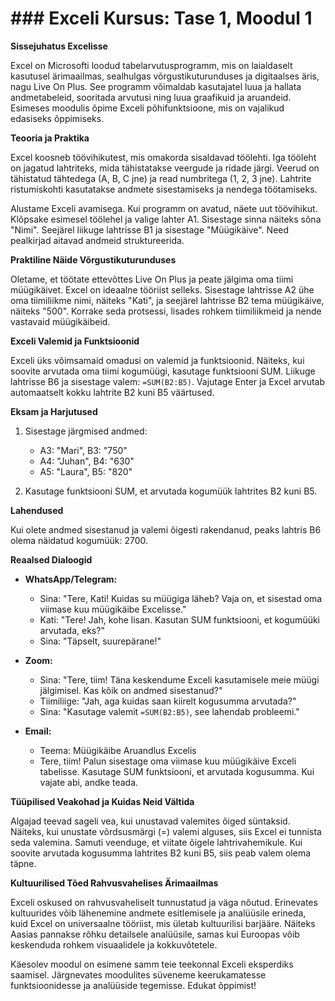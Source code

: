 # ### Exceli Kursus: Tase 1, Moodul 1

**Sissejuhatus Excelisse**

Excel on Microsofti loodud tabelarvutusprogramm, mis on laialdaselt kasutusel ärimaailmas, sealhulgas võrgustikuturunduses ja digitaalses äris, nagu Live On Plus. See programm võimaldab kasutajatel luua ja hallata andmetabeleid, sooritada arvutusi ning luua graafikuid ja aruandeid. Esimeses moodulis õpime Exceli põhifunktsioone, mis on vajalikud edasiseks õppimiseks.

**Teooria ja Praktika**

Excel koosneb töövihikutest, mis omakorda sisaldavad töölehti. Iga tööleht on jagatud lahtriteks, mida tähistatakse veergude ja ridade järgi. Veerud on tähistatud tähtedega (A, B, C jne) ja read numbritega (1, 2, 3 jne). Lahtrite ristumiskohti kasutatakse andmete sisestamiseks ja nendega töötamiseks.

Alustame Exceli avamisega. Kui programm on avatud, näete uut töövihikut. Klõpsake esimesel töölehel ja valige lahter A1. Sisestage sinna näiteks sõna "Nimi". Seejärel liikuge lahtrisse B1 ja sisestage "Müügikäive". Need pealkirjad aitavad andmeid struktureerida.

**Praktiline Näide Võrgustikuturunduses**

Oletame, et töötate ettevõttes Live On Plus ja peate jälgima oma tiimi müügikäivet. Excel on ideaalne tööriist selleks. Sisestage lahtrisse A2 ühe oma tiimiliikme nimi, näiteks "Kati", ja seejärel lahtrisse B2 tema müügikäive, näiteks "500". Korrake seda protsessi, lisades rohkem tiimiliikmeid ja nende vastavaid müügikäibeid.

**Exceli Valemid ja Funktsioonid**

Exceli üks võimsamaid omadusi on valemid ja funktsioonid. Näiteks, kui soovite arvutada oma tiimi kogumüügi, kasutage funktsiooni SUM. Liikuge lahtrisse B6 ja sisestage valem: `=SUM(B2:B5)`. Vajutage Enter ja Excel arvutab automaatselt kokku lahtrite B2 kuni B5 väärtused.

**Eksam ja Harjutused**

1. Sisestage järgmised andmed:

   - A3: "Mari", B3: "750"
   - A4: "Juhan", B4: "630"
   - A5: "Laura", B5: "820"

2. Kasutage funktsiooni SUM, et arvutada kogumüük lahtrites B2 kuni B5.

**Lahendused**

Kui olete andmed sisestanud ja valemi õigesti rakendanud, peaks lahtris B6 olema näidatud kogumüük: 2700.

**Reaalsed Dialoogid**

- **WhatsApp/Telegram:**
  - Sina: "Tere, Kati! Kuidas su müügiga läheb? Vaja on, et sisestad oma viimase kuu müügikäibe Excelisse."
  - Kati: "Tere! Jah, kohe lisan. Kasutan SUM funktsiooni, et kogumüüki arvutada, eks?"
  - Sina: "Täpselt, suurepärane!"

- **Zoom:**
  - Sina: "Tere, tiim! Täna keskendume Exceli kasutamisele meie müügi jälgimisel. Kas kõik on andmed sisestanud?"
  - Tiimiliige: "Jah, aga kuidas saan kiirelt kogusumma arvutada?"
  - Sina: "Kasutage valemit `=SUM(B2:B5)`, see lahendab probleemi."

- **Email:**
  - Teema: Müügikäibe Aruandlus Excelis
  - Tere, tiim! Palun sisestage oma viimase kuu müügikäive Exceli tabelisse. Kasutage SUM funktsiooni, et arvutada kogusumma. Kui vajate abi, andke teada.

**Tüüpilised Veakohad ja Kuidas Neid Vältida**

Algajad teevad sageli vea, kui unustavad valemites õiged süntaksid. Näiteks, kui unustate võrdsusmärgi (=) valemi alguses, siis Excel ei tunnista seda valemina. Samuti veenduge, et viitate õigele lahtrivahemikule. Kui soovite arvutada kogusumma lahtrites B2 kuni B5, siis peab valem olema täpne.

**Kultuurilised Tõed Rahvusvahelises Ärimaailmas**

Exceli oskused on rahvusvaheliselt tunnustatud ja väga nõutud. Erinevates kultuurides võib lähenemine andmete esitlemisele ja analüüsile erineda, kuid Excel on universaalne tööriist, mis ületab kultuurilisi barjääre. Näiteks Aasias pannakse rõhku detailsele analüüsile, samas kui Euroopas võib keskenduda rohkem visuaalidele ja kokkuvõtetele.

Käesolev moodul on esimene samm teie teekonnal Exceli eksperdiks saamisel. Järgnevates moodulites süveneme keerukamatesse funktsioonidesse ja analüüside tegemisse. Edukat õppimist!